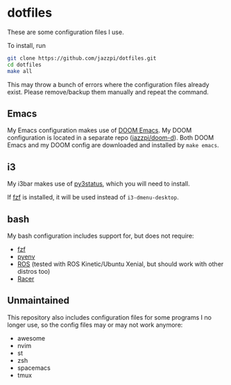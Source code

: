 # dotfiles

These are some configuration files I use.

To install, run

```bash
git clone https://github.com/jazzpi/dotfiles.git
cd dotfiles
make all
```

This may throw a bunch of errors where the configuration files already exist.
Please remove/backup them manually and repeat the command.

## Emacs

My Emacs configuration makes use of [DOOM
Emacs](https://github.com/hlissner/doom-emacs). My DOOM configuration is located
in a separate repo ([jazzpi/doom-d](https://github.com/jazzpi/doom-d)). Both
DOOM Emacs and my DOOM config are downloaded and installed by `make emacs`.

## i3

My i3bar makes use of [py3status](https://py3status.readthedocs.io/en/latest/),
which you will need to install.

If [fzf](https://github.com/junegunn/fzf) is installed, it will be used instead
of `i3-dmenu-desktop`.

## bash

My bash configuration includes support for, but does not require:

- [fzf](https://github.com/junegunn/fzf)
- [pyenv](https://github.com/pyenv/pyenv)
- [ROS](https://wiki.ros.org/) (tested with ROS Kinetic/Ubuntu Xenial, but
  should work with other distros too)
- [Racer](https://github.com/racer-rust/racer)

## Unmaintained

This repository also includes configuration files for some programs I no longer
use, so the config files may or may not work anymore:

- awesome
- nvim
- st
- zsh
- spacemacs
- tmux
